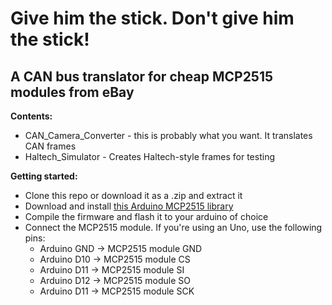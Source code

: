 # Give him the stick. Don't give him the stick!
## A CAN bus translator for cheap MCP2515 modules from eBay

**Contents:**
- CAN_Camera_Converter - this is probably what you want. It translates CAN frames
- Haltech_Simulator - Creates Haltech-style frames for testing

**Getting started:**
- Clone this repo or download it as a .zip and extract it
- Download and install [this Arduino MCP2515 library](https://github.com/autowp/arduino-mcp2515#library-installation) 
- Compile the firmware and flash it to your arduino of choice
- Connect the MCP2515 module. If you're using an Uno, use the following pins:
  - Arduino GND -> MCP2515 module GND
  - Arduino D10 -> MCP2515 module CS
  - Arduino D11 -> MCP2515 module SI
  - Arduino D12 -> MCP2515 module SO
  - Arduino D11 -> MCP2515 module SCK
